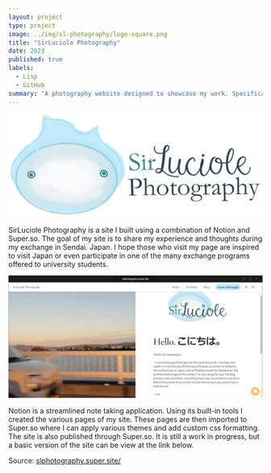 ```yaml
---
layout: project
type: project
image: ../img/sl-photography/logo-square.png
title: "SirLuciole Photography"
date: 2023
published: true
labels:
  - Lisp
  - GitHub
summary: "A photography website designed to showcase my work. Specifically focused on my work in Japan."
---
```


<img class="img-fluid" src="../img/sl-photography/logo-Horizontal1.jpg">

SirLuciole Photography is a site I built using a combination of Notion and Super.so. The goal of my site is to share my experience and thoughts during my exchange in Sendai. Japan. I hope those who visit my page are inspired to visit Japan or even participate in one of the many exchange programs offered to university students.<br>

<img style="max-width: 100%;" src="../img/sl-photography/site-home.png">

Notion is a streamlined note taking application. Using its built-in tools I created the various pages of my site. These pages are then imported to Super.so where I can apply various themes and add custom css formatting. The site is also published through Super.so. It is still a work in progress, but a basic version of the site can be view at the link below.

Source: <a href="https://slphotography.super.site/">slphotography.super.site/</a>
